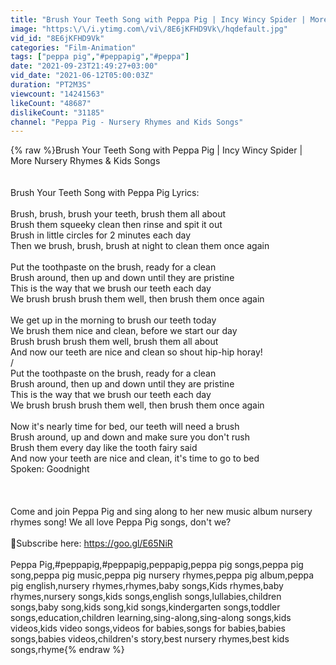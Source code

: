 ```yaml
---
title: "Brush Your Teeth Song with Peppa Pig | Incy Wincy Spider | More Nursery Rhymes & Kids Songs"
image: "https:\/\/i.ytimg.com\/vi\/8E6jKFHD9Vk\/hqdefault.jpg"
vid_id: "8E6jKFHD9Vk"
categories: "Film-Animation"
tags: ["peppa pig","#peppapig","#peppa"]
date: "2021-09-23T21:49:27+03:00"
vid_date: "2021-06-12T05:00:03Z"
duration: "PT2M3S"
viewcount: "14241563"
likeCount: "48687"
dislikeCount: "31185"
channel: "Peppa Pig - Nursery Rhymes and Kids Songs"
---
```

{% raw %}Brush Your Teeth Song with Peppa Pig | Incy Wincy Spider | More Nursery Rhymes &amp; Kids Songs<br /><br /><br />Brush Your Teeth Song with Peppa Pig Lyrics:<br /><br />Brush, brush, brush your teeth, brush them all about <br />Brush them squeeky clean then rinse and spit it out <br />Brush in little circles for 2 minutes each day<br />Then we brush, brush, brush at night to clean them once again<br /><br />Put the toothpaste on the brush, ready for a clean <br />Brush around, then up and down until they are pristine <br />This is the way that we brush our teeth each day <br />We brush brush brush them well, then brush them once again <br /><br />We get up in the morning to brush our teeth today <br />We brush them nice and clean, before we start our day <br />Brush brush brush them well, brush them all about <br />And now our teeth are nice and clean so shout hip-hip horay! <br />/<br />Put the toothpaste on the brush, ready for a clean <br />Brush around, then up and down until they are pristine <br />This is the way that we brush our teeth each day <br />We brush brush brush them well, then brush them once again <br /><br />Now it's nearly time for bed, our teeth will need a brush  <br />Brush around, up and down and make sure you don't rush <br />Brush them every day like the tooth fairy said <br />And now your teeth are nice and clean, it's time to go to bed <br />Spoken: Goodnight <br /><br /><br /><br />Come and join Peppa Pig and sing along to her new music album nursery rhymes song! We all love Peppa Pig songs, don't we?<br /><br />🎵Subscribe here: <a rel="nofollow" target="blank" href="https://goo.gl/E65NiR">https://goo.gl/E65NiR</a><br /><br />Peppa Pig,#peppapig,#peppapig,peppapig,peppa pig songs,peppa pig song,peppa pig music,peppa pig nursery rhymes,peppa pig album,peppa pig english,nursery rhymes,rhymes,baby songs,Kids rhymes,baby rhymes,nursery songs,kids songs,english songs,lullabies,children songs,baby song,kids song,kid songs,kindergarten songs,toddler songs,education,children learning,sing-along,sing-along songs,kids videos,kids video songs,videos for babies,songs for babies,babies songs,babies videos,children's story,best nursery rhymes,best kids songs,rhyme{% endraw %}
